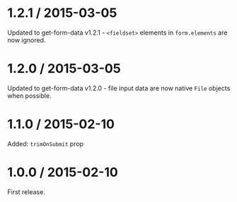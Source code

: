 # 1.2.1 / 2015-03-05

Updated to get-form-data v1.2.1 - `<fieldset>` elements in `form.elements` are
now ignored.

# 1.2.0 / 2015-03-05

Updated to get-form-data v1.2.0 - file input data are now native `File` objects
when possible.

# 1.1.0 / 2015-02-10

Added: `trimOnSubmit` prop

# 1.0.0 / 2015-02-10

First release.